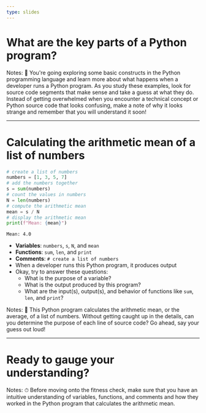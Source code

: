 ```yaml
---
type: slides
---
```


# What are the key parts of a Python program?

Notes: 👏 You're going exploring some basic constructs in the Python programming
language and learn more about what happens when a developer runs a Python
program. As you study these examples, look for source code segments that make
sense and take a guess at what they do. Instead of getting overwhelmed when you
encounter a technical concept or Python source code that looks confusing, make a
note of why it looks strange and remember that you will understand it soon!

---

# Calculating the arithmetic mean of a list of numbers

```python
# create a list of numbers
numbers = [1, 3, 5, 7]
# add the numbers together
s = sum(numbers)
# count the values in numbers
N = len(numbers)
# compute the arithmetic mean
mean = s / N
# display the arithmetic mean
print(f"Mean: {mean}")
```

```out
Mean: 4.0
```

- **Variables**: `numbers`, `s`, `N`, and `mean`
- **Functions**: `sum`, `len`, and `print`
- **Comments**: `# create a list of numbers`
- When a developer runs this Python program, it produces output
- Okay, try to answer these questions:
  - What is the purpose of a variable?
  - What is the output produced by this program?
  - What are the input(s), output(s), and behavior of functions like `sum`,
  `len`, and `print`?

Notes: 🤩 This Python program calculates the arithmetic mean, or the average, of
a list of numbers. Without getting caught up in the details, can you determine
the purpose of each line of source code? Go ahead, say your guess out loud!

---

# Ready to gauge your understanding?

Notes: ⏱  Before moving onto the fitness check, make sure that you have an
intuitive understanding of variables, functions, and comments and how they
worked in the Python program that calculates the arithmetic mean.
